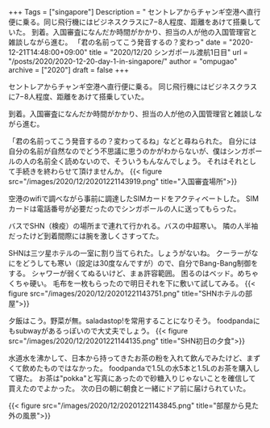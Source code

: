 +++
Tags = ["singapore"]
Description = " セントレアからチャンギ空港へ直行便に乗る。同じ飛行機にはビジネスクラスに7−8人程度、距離をあけて搭乗していた。  到着。入国審査になんだか時間がかかり、担当の人が他の入国管理官と雑談しながら進む。  「君の名前ってこう発音するの？変わっ"
date = "2020-12-21T14:48:00+09:00"
title = "2020/12/20 シンガポール渡航1日目"
url = "/posts/2020/2020-12-20-day-1-in-singapore/"
author = "ompugao"
archive = ["2020"]
draft = false
+++

<body>
<p>セントレアからチャンギ空港へ直行便に乗る。
同じ飛行機にはビジネスクラスに7−8人程度、距離をあけて搭乗していた。</p>

<p>到着。入国審査になんだか時間がかかり、担当の人が他の入国管理官と雑談しながら進む。</p>

<p>「君の名前ってこう発音するの？変わってるね」などと尋ねられた。
自分には自分の名前が自然なのでどう不思議に思うのかがわからないが、僕はシンガポールの人の名前全く読めないので、そういうもんなんでしょう。
それはそれとして手続きを終わらせて頂けませんか。
{{< figure src="/images/2020/12/20201221143919.png" title="入国審査場所">}}

<p>空港のwifiで調べながら事前に調達したSIMカードをアクティベートした。
SIMカードは電話番号が必要だったのでシンガポールの人に送ってもらった。</p>

<p>バスでSHN（検疫）の場所まで連れて行かれる。バスの中超寒い。
隣の人半袖だったけど到着間際には腕を激しくさすってた。</p>

<p>SHNは三ツ星ホテルの一室に割り当てられた。しょうがないね。
クーラーがなにをどうしても寒い（設定は30度なんですが）ので、自分でBang-Bang制御をする。
シャワーが弱くてぬるいけど、まぁ許容範囲。
困るのはベッド。めちゃくちゃ硬い。
毛布を一枚もらったので明日それを下に敷いて試してみる。
{{< figure src="/images/2020/12/20201221143751.png" title="SHNホテルの部屋">}}

<p>夕飯はこう。野菜が無。saladastop!を常用することになりそう。
foodpandaにもsubwayがあるっぽいので大丈夫でしょう。
{{< figure src="/images/2020/12/20201221144135.png" title="SHN初日の夕食">}}

<p>水道水を沸かして、日本から持ってきたお茶の粉を入れて飲んでみたけど、まずくて飲めたものではなかった。
foodpandaで1.5Lの水5本と1.5Lのお茶を購入して寝た。
お茶は"pokka"と写真にあったので砂糖入りじゃないことを確信して買えたのでよかった。
次の日の朝に朝食と一緒にドア前に届けられていた。</p>

{{< figure src="/images/2020/12/20201221143845.png" title="部屋から見た外の風景">}}
</body>
